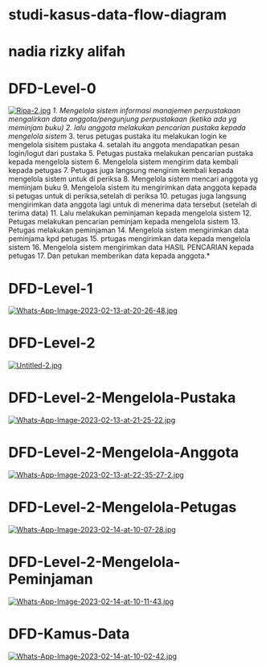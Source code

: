 # studi-kasus-data-flow-diagram
# nadia rizky alifah

# DFD-Level-0
[![Ripa-2.jpg](https://i.postimg.cc/GpS62ZTP/Ripa-2.jpg)](https://postimg.cc/R3KgppRq)
	*1. Mengelola sistem informasi manajemen perpustakaan mengalirkan data anggota/pengunjung perpustakaan (ketika ada yg meminjam buku)*
	*2. lalu anggota melakukan pencarian pustaka kepada mengelola sistem*
	3. terus petugas pustaka itu melakukan login ke mengelola sisitem pustaka
	4.  setalah itu anggota  mendapatkan pesan login/logut dari pustaka
	5. Petugas pustaka melakukan pencarian pustaka kepada mengelola sistem
	6. Mengelola sistem mengirim data kembali kepada petugas 
	7. Petugas juga langsung mengirim kembali kepada mengelola sistem untuk di periksa
	8. Mengelola sistem mencari anggota yg meminjam buku
	9. Mengelola sistem itu mengirimkan data anggota kepada si petugas untuk di periksa,setelah di periksa
	10. petugas juga langsung mengirimkan data anggota lagi untuk di menerima data tersebut (setelah di terima data)
	11. Lalu melakukan peminjaman kepada mengelola sistem
	12. Petugas melakukan pencarian peminjam kepada mengelola sistem
	13. Petugas melakukan peminjaman
	14. Mengelola sistem mengirimkan data peminjama kpd petugas 
	15. prtugas mengirimkan data kepada mengelola sistem
	16. Mengelola sistem mengirimkan data HASIL PENCARIAN kepada petugas
	17. Dan petukan memberikan data kepada anggota.*

# DFD-Level-1
[![Whats-App-Image-2023-02-13-at-20-26-48.jpg](https://i.postimg.cc/ZqW9nxL8/Whats-App-Image-2023-02-13-at-20-26-48.jpg)](https://postimg.cc/WDPpfrCz)
# DFD-Level-2
[![Untitled-2.jpg](https://i.postimg.cc/Gthmt9Hy/Untitled-2.jpg)](https://postimg.cc/sQqr0jPj)
# DFD-Level-2-Mengelola-Pustaka
[![Whats-App-Image-2023-02-13-at-21-25-22.jpg](https://i.postimg.cc/kMTsD8LT/Whats-App-Image-2023-02-13-at-21-25-22.jpg)](https://postimg.cc/9zqZn4m9)
# DFD-Level-2-Mengelola-Anggota
[![Whats-App-Image-2023-02-13-at-22-35-27-2.jpg](https://i.postimg.cc/wByYhqp4/Whats-App-Image-2023-02-13-at-22-35-27-2.jpg)](https://postimg.cc/2qDtYf3n)
# DFD-Level-2-Mengelola-Petugas
[![Whats-App-Image-2023-02-14-at-10-07-28.jpg](https://i.postimg.cc/tRc8pQG9/Whats-App-Image-2023-02-14-at-10-07-28.jpg)](https://postimg.cc/6TdMfPQP)
# DFD-Level-2-Mengelola-Peminjaman
[![Whats-App-Image-2023-02-14-at-10-11-43.jpg](https://i.postimg.cc/PfFnJvYs/Whats-App-Image-2023-02-14-at-10-11-43.jpg)](https://postimg.cc/3WpcbRtn)
# DFD-Kamus-Data
[![Whats-App-Image-2023-02-14-at-10-02-42.jpg](https://i.postimg.cc/Gph19F7R/Whats-App-Image-2023-02-14-at-10-02-42.jpg)](https://postimg.cc/0z34Bw1X)
